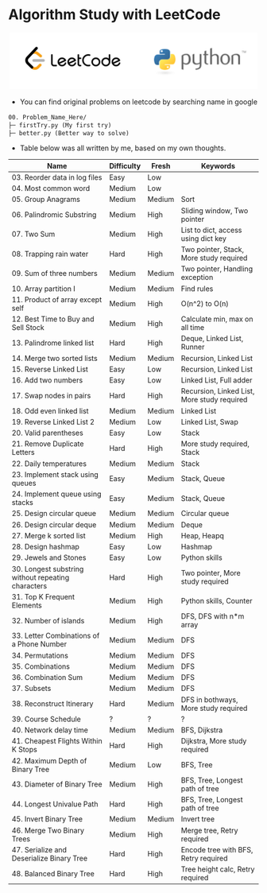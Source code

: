# Algorithm Study with LeetCode
<p align="middle">
  <img src="/00.%20Extra/logo.png" width="500" /> 
</p>

* You can find original problems on leetcode by searching name in google  

```
00. Problem_Name_Here/
├─ firstTry.py (My first try)
├─ better.py (Better way to solve)
```

* Table below was all written by me, based on my own thoughts.  

|Name                                              |Difficulty|Fresh |Keywords                                   |
|--------------------------------------------------|----------|------|-------------------------------------------|
|03. Reorder data in log files                     |Easy      |Low   |                                           |
|04. Most common word                              |Medium    |Low   |                                           |
|05. Group Anagrams                                |Medium    |Medium|Sort                                       |
|06. Palindromic Substring                         |Medium    |High  |Sliding window, Two pointer                |
|07. Two Sum                                       |Medium    |High  |List to dict, access using dict key        |
|08. Trapping rain water                           |Hard      |High  |Two pointer, Stack, More study required    |
|09. Sum of three numbers                          |Medium    |Medium|Two pointer, Handling exception            |
|10. Array partition I                             |Medium    |Medium|Find rules                                 |
|11. Product of array except self                  |Medium    |High  |O(n^2) to O(n)                             |
|12. Best Time to Buy and Sell Stock               |Medium    |High  |Calculate min, max on all time             |
|13. Palindrome linked list                        |Hard      |High  |Deque, Linked List, Runner                 |
|14. Merge two sorted lists                        |Medium    |Medium|Recursion, Linked List                     |
|15. Reverse Linked List                           |Easy      |Low   |Recursion, Linked List                     |
|16. Add two numbers                               |Easy      |Low   |Linked List, Full adder                    |
|17. Swap nodes in pairs                           |Hard      |High  |Recursion, Linked List, More study required|
|18. Odd even linked list                          |Medium    |Medium|Linked List                                |
|19. Reverse Linked List 2                         |Medium    |Low   |Linked List, Swap                          |
|20. Valid parentheses                             |Easy      |Low   |Stack                                      |
|21. Remove Duplicate Letters                      |Hard      |High  |More study required, Stack                 |
|22. Daily temperatures                            |Medium    |Medium|Stack                                      |
|23. Implement stack using queues                  |Easy      |Medium|Stack, Queue                               |
|24. Implement queue using stacks                  |Easy      |Medium|Stack, Queue                               |
|25. Design circular queue                         |Medium    |Medium|Circular queue                             |
|26. Design circular deque                         |Medium    |Medium|Deque                                      |
|27. Merge k sorted list                           |Medium    |High  |Heap, Heapq                                |
|28. Design hashmap                                |Easy      |Low   |Hashmap                                    |
|29. Jewels and Stones                             |Easy      |Low   |Python skills                              |
|30. Longest substring without repeating characters|Hard      |High  |Two pointer, More study required           |
|31. Top K Frequent Elements                       |Medium    |High  |Python skills, Counter                     |
|32. Number of islands                             |Medium    |High  |DFS, DFS with n*m array                    |
|33. Letter Combinations of a Phone Number         |Medium    |Medium|DFS                                        |
|34. Permutations                                  |Medium    |Medium|DFS                                        |
|35. Combinations                                  |Medium    |Medium|DFS                                        |
|36. Combination Sum                               |Medium    |Medium|DFS                                        |
|37. Subsets                                       |Medium    |Medium|DFS                                        |
|38. Reconstruct Itinerary                         |Hard      |Medium|DFS in bothways, More study required       |
|39. Course Schedule                               |?         |?     |?                                          |
|40. Network delay time                            |Medium    |Medium|BFS, Dijkstra                              |
|41. Cheapest Flights Within K Stops               |Hard      |High  |Dijkstra, More study required              |
|42. Maximum Depth of Binary Tree                  |Medium    |Low   |BFS, Tree                                  |
|43. Diameter of Binary Tree                       |Medium    |High  |BFS, Tree, Longest path of tree            |
|44. Longest Univalue Path                         |Hard      |High  |BFS, Tree, Longest path of tree            |
|45. Invert Binary Tree                            |Medium    |Medium|Invert tree                                |
|46. Merge Two Binary Trees                        |Medium    |High  |Merge tree, Retry required                 |
|47. Serialize and Deserialize Binary Tree         |Hard      |High  |Encode tree with BFS, Retry required       |
|48. Balanced Binary Tree                          |Hard      |High  |Tree height calc, Retry required           |
